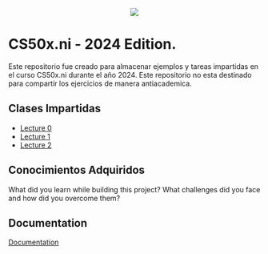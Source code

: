 <p align="center">
  <img src="https://miro.medium.com/v2/resize:fit:700/1*IYCifTCCR2ah-79u94Z3wg.png" />
</p>

# CS50x.ni - 2024 Edition.
Este repositorio fue creado para almacenar ejemplos y tareas impartidas en el curso CS50x.ni durante el año 2024. Este repositorio no esta destinado para compartir los ejercicios de manera antiacademica.




## Clases Impartidas

 - [Lecture 0]() 
 - [Lecture 1](https://github.com/MiguelAngel861/CS50x.ni/tree/main/PSET1)
 - [Lecture 2](https://github.com/MiguelAngel861/CS50x.ni/tree/main/Lecture%202)


## Conocimientos Adquiridos

What did you learn while building this project? What challenges did you face and how did you overcome them?


## Documentation

[Documentation](https://linktodocumentation)

